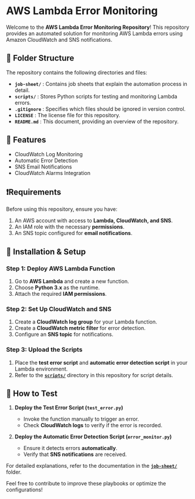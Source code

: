 # AWS Lambda Error Monitoring

Welcome to the **AWS Lambda Error Monitoring Repository**! This repository provides an automated solution for monitoring AWS Lambda errors using Amazon CloudWatch and SNS notifications. 

## 📂 Folder Structure

The repository contains the following directories and files:

- **`job-sheet/`** : Contains job sheets that explain the automation process in detail.
- **`scripts/`** : Stores Python scripts for testing and monitoring Lambda errors.
- **`.gitignore`** : Specifies which files should be ignored in version control.
- **`LICENSE`** : The license file for this repository.
- **`README.md`** : This document, providing an overview of the repository.

## 🔎 Features

- CloudWatch Log Monitoring  
- Automatic Error Detection  
- SNS Email Notifications  
- CloudWatch Alarms Integration  

## ❗Requirements

Before using this repository, ensure you have:

1. An AWS account with access to **Lambda, CloudWatch, and SNS**.
2. An IAM role with the necessary **permissions**.
3. An SNS topic configured for **email notifications**.

## 🚀 Installation & Setup

### Step 1: Deploy AWS Lambda Function
1. Go to **AWS Lambda** and create a new function.
2. Choose **Python 3.x** as the runtime.
3. Attach the required **IAM permissions**.

### Step 2: Set Up CloudWatch and SNS
1. Create a **CloudWatch log group** for your Lambda function.
2. Create a **CloudWatch metric filter** for error detection.
3. Configure an **SNS topic** for notifications.

### Step 3: Upload the Scripts
1. Place the **test error script** and **automatic error detection script** in your Lambda environment.
2. Refer to the [**`scripts/`**](./scripts/) directory in this repository for script details.

## 🔧 How to Test

1. **Deploy the Test Error Script (`test_error.py`)**  
   - Invoke the function manually to trigger an error.
   - Check **CloudWatch logs** to verify if the error is recorded.
  
2. **Deploy the Automatic Error Detection Script (`error_monitor.py`)**  
   - Ensure it detects errors **automatically**.
   - Verify that **SNS notifications** are received.

For detailed explanations, refer to the documentation in the [**`job-sheet/`**](./job-sheet/) folder.

Feel free to contribute to improve these playbooks or optimize the configurations!
